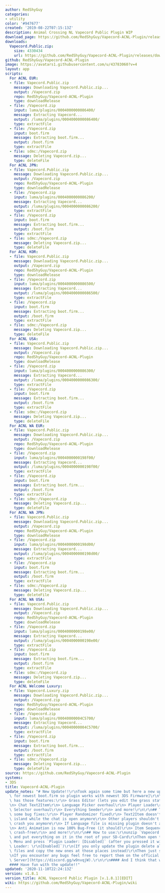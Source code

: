 ```yaml
---
author: RedShyGuy
categories:
- utility
color: '#947677'
created: '2019-08-22T07:15:13Z'
description: Animal Crossing NL Vapecord Public Plugin WIP
download_page: https://github.com/RedShyGuy/Vapecord-ACNL-Plugin/releases/tag/v1.8.1
downloads:
  Vapecord.Public.zip:
    size: 4330434
    url: https://github.com/RedShyGuy/Vapecord-ACNL-Plugin/releases/download/v1.8.1/Vapecord.Public.zip
github: RedShyGuy/Vapecord-ACNL-Plugin
image: https://avatars1.githubusercontent.com/u/43783060?v=4
layout: app
scripts:
  For ACNL EUR:
  - file: Vapecord.Public.zip
    message: Downloading Vapecord.Public.zip...
    output: /Vapecord.zip
    repo: RedShyGuy/Vapecord-ACNL-Plugin
    type: downloadRelease
  - file: /Vapecord.zip
    input: luma/plugins/0004000000086400/
    message: Extracting Vapecord...
    output: /luma/plugins/0004000000086400/
    type: extractFile
  - file: /Vapecord.zip
    input: boot.firm
    message: Extracting boot.firm...
    output: /boot.firm
    type: extractFile
  - file: sdmc:/Vapecord.zip
    message: Deleting Vapecord.zip...
    type: deleteFile
  For ACNL JPN:
  - file: Vapecord.Public.zip
    message: Downloading Vapecord.Public.zip...
    output: /Vapecord.zip
    repo: RedShyGuy/Vapecord-ACNL-Plugin
    type: downloadRelease
  - file: /Vapecord.zip
    input: luma/plugins/0004000000086200/
    message: Extracting Vapecord...
    output: /luma/plugins/0004000000086200/
    type: extractFile
  - file: /Vapecord.zip
    input: boot.firm
    message: Extracting boot.firm...
    output: /boot.firm
    type: extractFile
  - file: sdmc:/Vapecord.zip
    message: Deleting Vapecord.zip...
    type: deleteFile
  For ACNL KOR:
  - file: Vapecord.Public.zip
    message: Downloading Vapecord.Public.zip...
    output: /Vapecord.zip
    repo: RedShyGuy/Vapecord-ACNL-Plugin
    type: downloadRelease
  - file: /Vapecord.zip
    input: luma/plugins/0004000000086500/
    message: Extracting Vapecord...
    output: /luma/plugins/0004000000086500/
    type: extractFile
  - file: /Vapecord.zip
    input: boot.firm
    message: Extracting boot.firm...
    output: /boot.firm
    type: extractFile
  - file: sdmc:/Vapecord.zip
    message: Deleting Vapecord.zip...
    type: deleteFile
  For ACNL USA:
  - file: Vapecord.Public.zip
    message: Downloading Vapecord.Public.zip...
    output: /Vapecord.zip
    repo: RedShyGuy/Vapecord-ACNL-Plugin
    type: downloadRelease
  - file: /Vapecord.zip
    input: luma/plugins/0004000000086300/
    message: Extracting Vapecord...
    output: /luma/plugins/0004000000086300/
    type: extractFile
  - file: /Vapecord.zip
    input: boot.firm
    message: Extracting boot.firm...
    output: /boot.firm
    type: extractFile
  - file: sdmc:/Vapecord.zip
    message: Deleting Vapecord.zip...
    type: deleteFile
  For ACNL WA EUR:
  - file: Vapecord.Public.zip
    message: Downloading Vapecord.Public.zip...
    output: /Vapecord.zip
    repo: RedShyGuy/Vapecord-ACNL-Plugin
    type: downloadRelease
  - file: /Vapecord.zip
    input: luma/plugins/0004000000198f00/
    message: Extracting Vapecord...
    output: /luma/plugins/0004000000198f00/
    type: extractFile
  - file: /Vapecord.zip
    input: boot.firm
    message: Extracting boot.firm...
    output: /boot.firm
    type: extractFile
  - file: sdmc:/Vapecord.zip
    message: Deleting Vapecord.zip...
    type: deleteFile
  For ACNL WA JPN:
  - file: Vapecord.Public.zip
    message: Downloading Vapecord.Public.zip...
    output: /Vapecord.zip
    repo: RedShyGuy/Vapecord-ACNL-Plugin
    type: downloadRelease
  - file: /Vapecord.zip
    input: luma/plugins/0004000000198d00/
    message: Extracting Vapecord...
    output: /luma/plugins/0004000000198d00/
    type: extractFile
  - file: /Vapecord.zip
    input: boot.firm
    message: Extracting boot.firm...
    output: /boot.firm
    type: extractFile
  - file: sdmc:/Vapecord.zip
    message: Deleting Vapecord.zip...
    type: deleteFile
  For ACNL WA USA:
  - file: Vapecord.Public.zip
    message: Downloading Vapecord.Public.zip...
    output: /Vapecord.zip
    repo: RedShyGuy/Vapecord-ACNL-Plugin
    type: downloadRelease
  - file: /Vapecord.zip
    input: luma/plugins/0004000000198e00/
    message: Extracting Vapecord...
    output: /luma/plugins/0004000000198e00/
    type: extractFile
  - file: /Vapecord.zip
    input: boot.firm
    message: Extracting boot.firm...
    output: /boot.firm
    type: extractFile
  - file: sdmc:/Vapecord.zip
    message: Deleting Vapecord.zip...
    type: deleteFile
  For ACNL Welcome Luxury:
  - file: Vapecord.Luxury.zip
    message: Downloading Vapecord.Public.zip...
    output: /Vapecord.zip
    repo: RedShyGuy/Vapecord-ACNL-Plugin
    type: downloadRelease
  - file: /Vapecord.zip
    input: luma/plugins/00040000004C5700/
    message: Extracting Vapecord...
    output: /luma/plugins/00040000004C5700/
    type: extractFile
  - file: /Vapecord.zip
    input: boot.firm
    message: Extracting boot.firm...
    output: /boot.firm
    type: extractFile
  - file: sdmc:/Vapecord.zip
    message: Deleting Vapecord.zip...
    type: deleteFile
source: https://github.com/RedShyGuy/Vapecord-ACNL-Plugin
systems:
- 3DS
title: Vapecord-ACNL-Plugin
update_notes: "# New Update!!\r\nTook again some time but here a new update! [Edited\
  \ for newest boot.firm so plugin works with newest 3DS Firmware]\r\n\r\n## The update\
  \ has those features:\r\n> Grass Editor (lets you edit the grass state at your coordinates)\r\
  \n> Chat Text2Item\r\n> Language Picker overhaul\r\n> Player Loader\r\n> Player\
  \ Selector overhaul\r\n> Everything Seeder\r\n> and more!\r\n\r\n## There are also\
  \ some bug fixes:\r\n> Player Randomizer fixed\r\n> Text2Item doesn't crash on the\
  \ island while the chat is open anymore\r\n> Other players shouldn't be able to\
  \ crash you anymore\r\n> If Language file is missing plugin doesn't abort anymore\r\
  \n> Anti Animation is now 100% Bug-Free (it should)\r\n> Item Sequence is now 100%\
  \ crash-free\r\n> and more!\r\n\r\n## How to use:\r\nunzip `Vapecord.Public.zip`\
  \ and put everything on it in the root of your SD-Card\r\nThen open the Rosalina\
  \ Menu and press `Plugin Loader: [Disabled]` (after you pressed it will say `Plugin\
  \ Loader: \r\n[Enabled]`)\r\n(If you only update the plugin delete all old `.3gx`\
  \ files and copy the new ones at those places instead)\r\nThen just start your game!\r\
  \nIf you encounter any bugs feel free to report them on the official [Vapecord Discord\
  \ Server](https://discord.gg/w9nvqjW).\r\n\r\n#### And I think that was it :)\r\n\
  #### Have fun with the update!!"
updated: '2020-11-10T22:24:13Z'
version: v1.8.1
version_title: ACNL Vapecord Public Plugin [v.1.8.1][EDIT]
wiki: https://github.com/RedShyGuy/Vapecord-ACNL-Plugin/wiki
---
```

